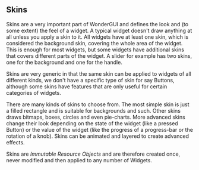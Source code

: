 ## Skins

Skins are a very important part of WonderGUI and defines the look and (to some extent) the feel of a widget. A typical widget doesn't draw anything at all unless you apply a skin to it. All widgets have at least one skin, which is considered the background skin, covering the whole area of the widget. This is enough for most widgets, but some widgets have additional skins that covers different parts of the widget. A slider for example has two skins, one for the background and one for the handle.

Skins are very generic in that the same skin can be applied to widgets of all different kinds, we don't have a specific type of skin for say Buttons, although some skins have features that are only useful for certain categories of widgets. 

There are many kinds of skins to choose from. The most simple skin is just a filled rectangle and is suitable for backgrounds and such. Other skins draws bitmaps, boxes, circles and even pie-charts. More advanced skins change their look depending on the state of the widget (like a pressed Button) or the value of the widget (like the progress of a progress-bar or the rotation of a knob). Skins can be animated and layered to create advanced effects.

Skins are *Immutable Resource Objects* and are therefore created once, never modified and then applied to any number of Widgets.



